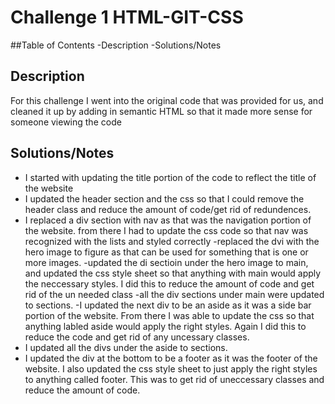 # Challenge 1 HTML-GIT-CSS

##Table of Contents
-Description
-Solutions/Notes

## Description

For this challenge I went into the original code that was provided for us, and cleaned it up by adding in semantic HTML so that it made more sense for someone viewing the code

## Solutions/Notes

- I started with updating the title portion of the code to reflect the title of the website
- I updated the header section and the css so that I could remove the header class and reduce the amount of code/get rid of redundences.
- I replaced a div section with nav as that was the navigation portion of the website. from there I had to update the css code so that nav was recognized with the lists and styled correctly
-replaced the dvi with the hero image to figure as that can be used for something that is one or more images.
-updated the di sectioin under the hero image to main, and updated the css style sheet so that anything with main would apply the neccessary styles. I did this to reduce the amount of code and get rid of the un needed class
-all the div sections under main were updated to sections.
-I  updated the next div to be an aside as it was a side bar portion of the website. From there I was able to update the css so that anything labled aside would apply the right styles. Again I did this to reduce the code and get rid of any uncessary classes.
- I updated all the divs under the aside to sections.
- I updated the div at the bottom to be a footer as it was the footer of the website. I also updated the css style sheet to just apply the right styles to anything called footer. This was to get rid of uneccessary classes and reduce the amount of code.
